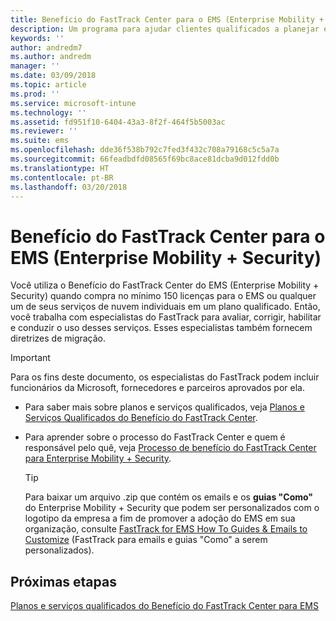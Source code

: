 ```yaml
---
title: Benefício do FastTrack Center para o EMS (Enterprise Mobility + Security)
description: Um programa para ajudar clientes qualificados a planejar e implantar o Intune e o Azure Active Directory Premium
keywords: ''
author: andredm7
ms.author: andredm
manager: ''
ms.date: 03/09/2018
ms.topic: article
ms.prod: ''
ms.service: microsoft-intune
ms.technology: ''
ms.assetid: fd951f10-6404-43a3-8f2f-464f5b5003ac
ms.reviewer: ''
ms.suite: ems
ms.openlocfilehash: dde36f538b792c7fed3f432c708a79168c5c5a7a
ms.sourcegitcommit: 66feadbdfd08565f69bc8ace81dcba9d012fdd0b
ms.translationtype: HT
ms.contentlocale: pt-BR
ms.lasthandoff: 03/20/2018
---
```

# <a name="fasttrack-center-benefit-for-enterprise-mobility--security-ems"></a>Benefício do FastTrack Center para o EMS (Enterprise Mobility + Security)

Você utiliza o Benefício do FastTrack Center do EMS (Enterprise Mobility + Security) quando compra no mínimo 150 licenças para o EMS ou qualquer um de seus serviços de nuvem individuais em um plano qualificado. Então, você trabalha com especialistas do FastTrack para avaliar, corrigir, habilitar e conduzir o uso desses serviços. Esses especialistas também fornecem diretrizes de migração.

> [!IMPORTANT]
> Para os fins deste documento, os especialistas do FastTrack podem incluir funcionários da Microsoft, fornecedores e parceiros aprovados por ela.

- Para saber mais sobre planos e serviços qualificados, veja [Planos e Serviços Qualificados do Benefício do FastTrack Center](fasttrack-center-benefit-for-enterprise-mobility-suite-ems.md).

- Para aprender sobre o processo do FastTrack Center e quem é responsável pelo quê, veja [Processo de benefício do FastTrack Center para Enterprise Mobility + Security](fasttrack-center-benefit-process-for-enterprise-mobility-suite-ems.md).

    > [!TIP]
    > Para baixar um arquivo .zip que contém os emails e os **guias "Como"** do Enterprise Mobility + Security que podem ser personalizados com o logotipo da empresa a fim de promover a adoção do EMS em sua organização, consulte [FastTrack for EMS How To Guides & Emails to Customize](https://gallery.technet.microsoft.com/FastTrack-for-EMS-How-To-f170da4c) (FastTrack para emails e guias "Como" a serem personalizados).

## <a name="next-steps"></a>Próximas etapas

[Planos e serviços qualificados do Benefício do FastTrack Center para EMS](fasttrack-center-benefit-for-enterprise-mobility-suite-ems.md)


